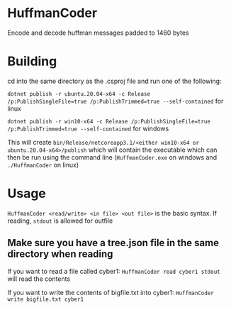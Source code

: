 # HuffmanCoder
Encode and decode huffman messages padded to 1460 bytes

# Building

cd into the same directory as the .csproj file and run one of the following:

`dotnet publish -r ubuntu.20.04-x64 -c Release /p:PublishSingleFile=true /p:PublishTrimmed=true --self-contained` for linux

`dotnet publish -r win10-x64 -c Release /p:PublishSingleFile=true /p:PublishTrimmed=true --self-contained` for windows

This will create `bin/Release/netcoreapp3.1/<either win10-x64 or ubuntu.20.04-x64>/publish` which will contain the executable which can then be run using the command line (`HuffmanCoder.exe` on windows and `./HuffmanCoder` on linux)

# Usage

`HuffmanCoder <read/write> <in file> <out file>` is the basic syntax. If reading, `stdout` is allowed for outfile

## Make sure you have a tree.json file in the same directory when reading 

If you want to read a file called cyber1: `HuffmanCoder read cyber1 stdout` will read the contents

If you want to write the contents of bigfile.txt into cyber1: `HuffmanCoder write bigfile.txt cyber1`
